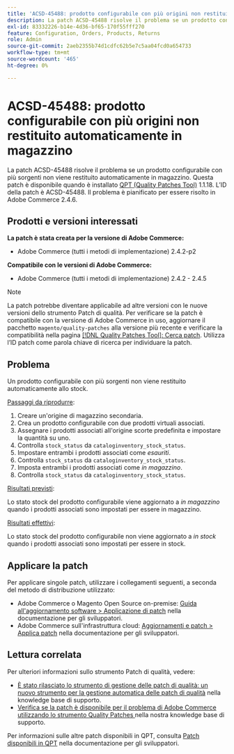 ```yaml
---
title: 'ACSD-45488: prodotto configurabile con più origini non restituito automaticamente in magazzino'
description: La patch ACSD-45488 risolve il problema se un prodotto configurabile con più sorgenti non viene restituito automaticamente in magazzino. Questa patch è disponibile quando è installato [Quality Patches Tool (QPT)](/help/announcements/adobe-commerce-announcements/magento-quality-patches-released-new-tool-to-self-serve-quality-patches.md) 1.1.18. L’ID della patch è ACSD-45488. Il problema è pianificato per essere risolto in Adobe Commerce 2.4.6.
exl-id: 83332226-b14e-4d36-bf65-170f55fff270
feature: Configuration, Orders, Products, Returns
role: Admin
source-git-commit: 2aeb2355b74d1cdfc62b5e7c5aa04fcd0a654733
workflow-type: tm+mt
source-wordcount: '465'
ht-degree: 0%

---
```


# ACSD-45488: prodotto configurabile con più origini non restituito automaticamente in magazzino

La patch ACSD-45488 risolve il problema se un prodotto configurabile con più sorgenti non viene restituito automaticamente in magazzino. Questa patch è disponibile quando è installato [QPT (Quality Patches Tool)](/help/announcements/adobe-commerce-announcements/magento-quality-patches-released-new-tool-to-self-serve-quality-patches.md) 1.1.18. L’ID della patch è ACSD-45488. Il problema è pianificato per essere risolto in Adobe Commerce 2.4.6.

## Prodotti e versioni interessati

**La patch è stata creata per la versione di Adobe Commerce:**

* Adobe Commerce (tutti i metodi di implementazione) 2.4.2-p2

**Compatibile con le versioni di Adobe Commerce:**

* Adobe Commerce (tutti i metodi di implementazione) 2.4.2 - 2.4.5

>[!NOTE]
>
>La patch potrebbe diventare applicabile ad altre versioni con le nuove versioni dello strumento Patch di qualità. Per verificare se la patch è compatibile con la versione di Adobe Commerce in uso, aggiornare il pacchetto `magento/quality-patches` alla versione più recente e verificare la compatibilità nella pagina [[!DNL Quality Patches Tool]: Cerca patch](https://experienceleague.adobe.com/tools/commerce-quality-patches/index.html?lang=it). Utilizza l’ID patch come parola chiave di ricerca per individuare la patch.

## Problema

Un prodotto configurabile con più sorgenti non viene restituito automaticamente allo stock.

<u>Passaggi da riprodurre</u>:

1. Creare un&#39;origine di magazzino secondaria.
1. Crea un prodotto configurabile con due prodotti virtuali associati.
1. Assegnare i prodotti associati all&#39;origine scorte predefinita e impostare la quantità su uno.
1. Controlla `stock_status` da `cataloginventory_stock_status`.
1. Impostare entrambi i prodotti associati come *esauriti*.
1. Controlla `stock_status` da `cataloginventory_stock_status`.
1. Imposta entrambi i prodotti associati come *in magazzino*.
1. Controlla `stock_status` da `cataloginventory_stock_status`.

<u>Risultati previsti</u>:

Lo stato stock del prodotto configurabile viene aggiornato a *in magazzino* quando i prodotti associati sono impostati per essere in magazzino.

<u>Risultati effettivi</u>:

Lo stato stock del prodotto configurabile non viene aggiornato a *in stock* quando i prodotti associati sono impostati per essere in stock.

## Applicare la patch

Per applicare singole patch, utilizzare i collegamenti seguenti, a seconda del metodo di distribuzione utilizzato:

* Adobe Commerce o Magento Open Source on-premise: [Guida all&#39;aggiornamento software > Applicazione di patch](https://experienceleague.adobe.com/it/docs/commerce-operations/tools/quality-patches-tool/usage) nella documentazione per gli sviluppatori.
* Adobe Commerce sull&#39;infrastruttura cloud: [Aggiornamenti e patch > Applica patch](https://experienceleague.adobe.com/it/docs/commerce-cloud-service/user-guide/develop/upgrade/apply-patches) nella documentazione per gli sviluppatori.

## Lettura correlata

Per ulteriori informazioni sullo strumento Patch di qualità, vedere:

* [È stato rilasciato lo strumento di gestione delle patch di qualità: un nuovo strumento per la gestione automatica delle patch di qualità](/help/announcements/adobe-commerce-announcements/magento-quality-patches-released-new-tool-to-self-serve-quality-patches.md) nella knowledge base di supporto.
* [Verifica se la patch è disponibile per il problema di Adobe Commerce utilizzando lo strumento Quality Patches ](/help/support-tools/patches-available-in-qpt-tool/check-patch-for-magento-issue-with-magento-quality-patches.md) nella nostra knowledge base di supporto.

Per informazioni sulle altre patch disponibili in QPT, consulta [Patch disponibili in QPT](https://experienceleague.adobe.com/tools/commerce-quality-patches/index.html?lang=it) nella documentazione per gli sviluppatori.
